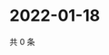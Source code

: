 # 2022-01-18

共 0 条

<!-- BEGIN WEIBO -->
<!-- 最后更新时间 Tue Jan 18 2022 12:01:14 GMT+0800 (China Standard Time) -->

<!-- END WEIBO -->
